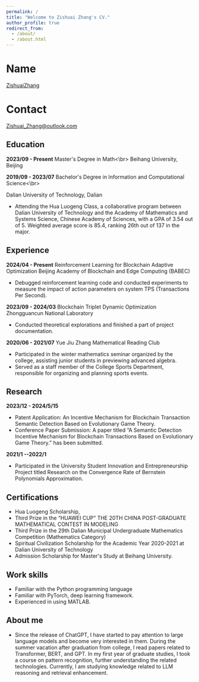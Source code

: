 ```yaml
---
permalink: /
title: "Welcome to Zishuai Zhang's CV."
author_profile: true
redirect_from: 
  - /about/
  - /about.html
---
```


# Name

[ZishuaiZhang](https://github.com/zzs97str)

# Contact

[Zishuai_Zhang@outlook.com](mailto:Zishuai_Zhang@outlook.com)


## Education

**2023/09 - Present** Master's Degree in Math<\br>
                      Beihang University, Beijing


**2019/09 - 2023/07** Bachelor's Degree in Information and Computational Science<\br>

Dalian University of Technology, Dalian

* Attending the Hua Luogeng Class, a collaborative program between Dalian University of Technology and the Academy of Mathematics and Systems Science, Chinese Academy of Sciences, with a GPA of 3.54 out of 5. Weighted average score is 85.4, ranking 26th out of 137 in the major.

## Experience

**2024/04 - Present** Reinforcement Learning for Blockchain Adaptive Optimization
Beijing Academy of Blockchain and Edge Computing (BABEC)

* Debugged reinforcement learning code and conducted experiments to measure the impact of action parameters on system TPS (Transactions Per Second).

**2023/09 - 2024/03** Blockchain Triplet Dynamic Optimization
Zhongguancun National Laboratory

* Conducted theoretical explorations and finished a part of project documentation.

**2020/06 - 2021/07** Yue Jiu Zhang Mathematical Reading Club

* Participated in the winter mathematics seminar organized by the college, assisting junior students in previewing advanced algebra.
* Served as a staff member of the College Sports Department, responsible for organizing and planning sports events.

## Research

**2023/12 - 2024/5/15** 
* Patent Application: An Incentive Mechanism for Blockchain Transaction Semantic Detection Based on Evolutionary Game Theory.
* Conference Paper Submission: A paper titled “A Semantic Detection Incentive Mechanism for Blockchain Transactions Based on Evolutionary Game Theory.” has been submitted.

**2021/1 --2022/1**
* Participated in the University Student Innovation and Entrepreneurship Project titled Research on the Convergence Rate of Bernstein Polynomials Approximation.

## Certifications

* Hua Luogeng Scholarship,
* Third Prize in the “HUAWEI CUP” THE 20TH CHINA POST-GRADUATE MATHEMATICAL CONTEST IN MODELING
* Third Prize in the 29th Dalian Municipal Undergraduate Mathematics Competition (Mathematics Category)
* Spiritual Civilization Scholarship for the Academic Year 2020-2021 at Dalian University of Technology
* Admission Scholarship for Master's Study at Beihang University.

## Work skills
* Familiar with the Python programming language 
* Familiar with PyTorch, deep learning framework.
* Experienced in using MATLAB.

## About me
* Since the release of ChatGPT, I have started to pay attention to large language models and become very interested in them. During the summer vacation after graduation from college, I read papers related to Transformer, BERT, and GPT. In my first year of graduate studies, I took a course on pattern recognition, further understanding the related technologies. Currently, I am studying knowledge related to LLM reasoning and retrieval enhancement.

